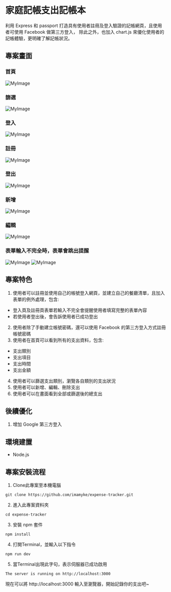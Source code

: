 # 家庭記帳支出記帳本
利用 Express 和 passport 打造具有使用者註冊及登入驗證的記帳網頁，且使用者可使用 Facebook 做第三方登入，
除此之外，也加入 chart.js 來優化使用者的記帳體驗，更明確了解記帳狀況。

## 專案畫面
### 首頁
![MyImage](https://i.imgur.com/MFFnxQU.png)
### 篩選
![MyImage](https://i.imgur.com/flPX5uN.png)
### 登入
![MyImage](https://i.imgur.com/eeYytAx.png)
### 註冊
![MyImage](https://i.imgur.com/GaOBDY4.png)
### 登出
![MyImage](https://i.imgur.com/pSrMBNr.png)
### 新增
![MyImage](https://i.imgur.com/TnN3S5z.png)
### 編輯
![MyImage](https://i.imgur.com/pWVXvEW.png)
### 表單輸入不完全時，表單會跳出提醒
![MyImage](https://i.imgur.com/2Gr9ZYt.png)
![MyImage](https://i.imgur.com/mhD93jT.png)

## 專案特色
1. 使用者可以註冊並使用自己的帳號登入網頁，並建立自己的餐廳清單，且加入表單的例外處理，包含:
- 登入頁及註冊頁表單若輸入不完全會提醒使用者填寫完整的表單內容
- 若使用者登出後，會告訴使用者已成功登出
2. 使用者除了手動建立帳號密碼，還可以使用 Facebook 的第三方登入方式註冊帳號密碼
3. 使用者在首頁可以看到所有的支出資料，包含:
- 支出類別
- 支出項目
- 支出時間
- 支出金額
4. 使用者可以篩選支出類別，瀏覽各自類別的支出狀況
5. 使用者可以新增、編輯、刪除支出
6. 使用者可以在畫面看到全部或篩選後的總支出

## 後續優化
1. 增加 Google 第三方登入

## 環境建置
- Node.js

## 專案安裝流程
1. Clone此專案至本機電腦
```
git clone https://github.com/imamyke/expense-tracker.git
```
2. 進入此專案資料夾
```
cd expense-tracker
```
3. 安裝 npm 套件
```
npm install
```
4. 打開Terminal，並輸入以下指令
```
npm run dev
```
5. 當Terminal出現此字句，表示伺服器已成功啟用
```
The server is running on http://localhost:3000
```
現在可以將 http://localhost:3000 輸入至瀏覽器，開始記錄你的支出吧~
